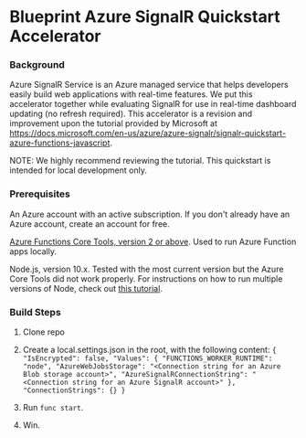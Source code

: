 # Blueprint Azure SignalR Quickstart Accelerator

### Background
Azure SignalR Service is an Azure managed service that helps developers easily build web applications with real-time features. We put this accelerator together while evaluating SignalR for use in real-time dashboard updating (no refresh required). This accelerator is a revision and improvement upon the tutorial provided by Microsoft at https://docs.microsoft.com/en-us/azure/azure-signalr/signalr-quickstart-azure-functions-javascript.

NOTE: We highly recommend reviewing the tutorial. This quickstart is intended for local development only.


### Prerequisites

An Azure account with an active subscription. If you don't already have an Azure account, create an account for free.

[Azure Functions Core Tools, version 2 or above](https://github.com/Azure/azure-functions-core-tools#installing). Used to run Azure Function apps locally.

Node.js, version 10.x. Tested with the most current version but the Azure Core Tools did not work properly. For instructions on how to run multiple versions of Node, check out [this tutorial](https://chamikakasun.medium.com/how-to-manage-multiple-node-versions-in-macos-2021-guide-5065f32cb63b).

### Build Steps
1. Clone repo

2. Create a local.settings.json in the root, with the following content:
`{
  "IsEncrypted": false,
  "Values": {
    "FUNCTIONS_WORKER_RUNTIME": "node",
    "AzureWebJobsStorage": "<Connection string for an Azure Blob storage account>",
    "AzureSignalRConnectionString": "<Connection string for an Azure SignalR account>"
  },
  "ConnectionStrings": {}
}`

3. Run `func start`.

4. Win.
